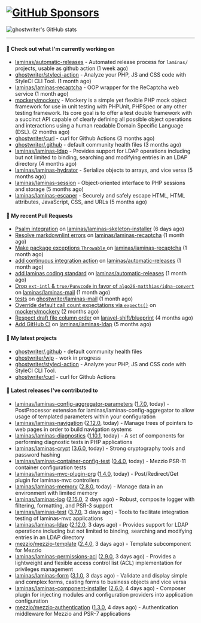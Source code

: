 # [![GitHub Sponsors](https://img.shields.io/github/sponsors/ghostwriter?label=Sponsors&style=flat-square&logo=GitHub%20Sponsors)](https://github.com/sponsors/ghostwriter)

![ghostwriter's GitHub stats](https://github-readme-stats.vercel.app/api?username=ghostwriter&show_icons=true&count_private=true&hide_title=true&hide_rank=true&icon_color=333)

---
#### 👷 Check out what I'm currently working on

- [laminas/automatic-releases](https://github.com/laminas/automatic-releases) - Automated release process for `laminas/` projects, usable as github action (1 week ago)
- [ghostwriter/styleci-action](https://github.com/ghostwriter/styleci-action) - Analyze your PHP, JS and CSS code with StyleCI CLI Tool. (1 month ago)
- [laminas/laminas-recaptcha](https://github.com/laminas/laminas-recaptcha) - OOP wrapper for the ReCaptcha web service (1 month ago)
- [mockery/mockery](https://github.com/mockery/mockery) - Mockery is a simple yet flexible PHP mock object framework for use in unit testing with PHPUnit, PHPSpec or any other testing framework. Its core goal is to offer a test double framework with a succinct API capable of clearly defining all possible object operations and interactions using a human readable Domain Specific Language (DSL). (2 months ago)
- [ghostwriter/curl](https://github.com/ghostwriter/curl) - curl for Github Actions (3 months ago)
- [ghostwriter/.github](https://github.com/ghostwriter/.github) - default community health files (3 months ago)
- [laminas/laminas-ldap](https://github.com/laminas/laminas-ldap) - Provides support for LDAP operations including but not limited to binding, searching and modifying entries in an LDAP directory (4 months ago)
- [laminas/laminas-hydrator](https://github.com/laminas/laminas-hydrator) - Serialize objects to arrays, and vice versa (5 months ago)
- [laminas/laminas-session](https://github.com/laminas/laminas-session) - Object-oriented interface to PHP sessions and storage (5 months ago)
- [laminas/laminas-escaper](https://github.com/laminas/laminas-escaper) - Securely and safely escape HTML, HTML attributes, JavaScript, CSS, and URLs (5 months ago)

#### 🔨 My recent Pull Requests

- [Psalm integration](https://github.com/laminas/laminas-skeleton-installer/pull/24) on [laminas/laminas-skeleton-installer](https://github.com/laminas/laminas-skeleton-installer) (6 days ago)
- [Resolve markdownlint errors](https://github.com/laminas/laminas-recaptcha/pull/14) on [laminas/laminas-recaptcha](https://github.com/laminas/laminas-recaptcha) (1 month ago)
- [Make package exceptions `Throwable` ](https://github.com/laminas/laminas-recaptcha/pull/13) on [laminas/laminas-recaptcha](https://github.com/laminas/laminas-recaptcha) (1 month ago)
- [add continuous integration action](https://github.com/laminas/automatic-releases/pull/172) on [laminas/automatic-releases](https://github.com/laminas/automatic-releases) (1 month ago)
- [add laminas coding standard](https://github.com/laminas/automatic-releases/pull/171) on [laminas/automatic-releases](https://github.com/laminas/automatic-releases) (1 month ago)
- [Drop `ext-intl` &amp; `true/Punycode` in favor of `algo26-matthias/idna-convert`](https://github.com/laminas/laminas-mail/pull/176) on [laminas/laminas-mail](https://github.com/laminas/laminas-mail) (1 month ago)
- [tests](https://github.com/ghostwriter/laminas-mail/pull/1) on [ghostwriter/laminas-mail](https://github.com/ghostwriter/laminas-mail) (1 month ago)
- [Override default call count expectations via `expects()`](https://github.com/mockery/mockery/pull/1146) on [mockery/mockery](https://github.com/mockery/mockery) (2 months ago)
- [Respect draft file column order](https://github.com/laravel-shift/blueprint/pull/487) on [laravel-shift/blueprint](https://github.com/laravel-shift/blueprint) (4 months ago)
- [Add GitHub CI](https://github.com/laminas/laminas-ldap/pull/20) on [laminas/laminas-ldap](https://github.com/laminas/laminas-ldap) (5 months ago)

#### 🌱 My latest projects

- [ghostwriter/.github](https://github.com/ghostwriter/.github) - default community health files
- [ghostwriter/wip](https://github.com/ghostwriter/wip) - work in progress
- [ghostwriter/styleci-action](https://github.com/ghostwriter/styleci-action) - Analyze your PHP, JS and CSS code with StyleCI CLI Tool.
- [ghostwriter/curl](https://github.com/ghostwriter/curl) - curl for Github Actions

#### 🔭 Latest releases I've contributed to

- [laminas/laminas-config-aggregator-parameters](https://github.com/laminas/laminas-config-aggregator-parameters) ([1.7.0](https://github.com/laminas/laminas-config-aggregator-parameters/releases/tag/1.7.0), today) - PostProcessor extension for laminas/laminas-config-aggregator to allow usage of templated parameters within your configuration
- [laminas/laminas-navigation](https://github.com/laminas/laminas-navigation) ([2.12.0](https://github.com/laminas/laminas-navigation/releases/tag/2.12.0), today) - Manage trees of pointers to web pages in order to build navigation systems
- [laminas/laminas-diagnostics](https://github.com/laminas/laminas-diagnostics) ([1.10.1](https://github.com/laminas/laminas-diagnostics/releases/tag/1.10.1), today) - A set of components for performing diagnostic tests in PHP applications
- [laminas/laminas-crypt](https://github.com/laminas/laminas-crypt) ([3.6.0](https://github.com/laminas/laminas-crypt/releases/tag/3.6.0), today) - Strong cryptography tools and password hashing
- [laminas/laminas-container-config-test](https://github.com/laminas/laminas-container-config-test) ([0.4.0](https://github.com/laminas/laminas-container-config-test/releases/tag/0.4.0), today) - Mezzio PSR-11 container configuration tests
- [laminas/laminas-mvc-plugin-prg](https://github.com/laminas/laminas-mvc-plugin-prg) ([1.4.0](https://github.com/laminas/laminas-mvc-plugin-prg/releases/tag/1.4.0), today) - Post/Redirect/Get plugin for laminas-mvc controllers
- [laminas/laminas-memory](https://github.com/laminas/laminas-memory) ([2.8.0](https://github.com/laminas/laminas-memory/releases/tag/2.8.0), today) - Manage data in an environment with limited memory
- [laminas/laminas-log](https://github.com/laminas/laminas-log) ([2.15.0](https://github.com/laminas/laminas-log/releases/tag/2.15.0), 2 days ago) - Robust, composite logger with filtering, formatting, and PSR-3 support
- [laminas/laminas-test](https://github.com/laminas/laminas-test) ([3.7.0](https://github.com/laminas/laminas-test/releases/tag/3.7.0), 3 days ago) - Tools to facilitate integration testing of laminas-mvc applications
- [laminas/laminas-ldap](https://github.com/laminas/laminas-ldap) ([2.12.0](https://github.com/laminas/laminas-ldap/releases/tag/2.12.0), 3 days ago) - Provides support for LDAP operations including but not limited to binding, searching and modifying entries in an LDAP directory
- [mezzio/mezzio-template](https://github.com/mezzio/mezzio-template) ([2.4.0](https://github.com/mezzio/mezzio-template/releases/tag/2.4.0), 3 days ago) - Template subcomponent for Mezzio
- [laminas/laminas-permissions-acl](https://github.com/laminas/laminas-permissions-acl) ([2.9.0](https://github.com/laminas/laminas-permissions-acl/releases/tag/2.9.0), 3 days ago) - Provides a lightweight and flexible access control list (ACL) implementation for privileges management
- [laminas/laminas-form](https://github.com/laminas/laminas-form) ([3.1.0](https://github.com/laminas/laminas-form/releases/tag/3.1.0), 3 days ago) - Validate and display simple and complex forms, casting forms to business objects and vice versa
- [laminas/laminas-component-installer](https://github.com/laminas/laminas-component-installer) ([2.6.0](https://github.com/laminas/laminas-component-installer/releases/tag/2.6.0), 4 days ago) - Composer plugin for injecting modules and configuration providers into application configuration
- [mezzio/mezzio-authentication](https://github.com/mezzio/mezzio-authentication) ([1.3.0](https://github.com/mezzio/mezzio-authentication/releases/tag/1.3.0), 4 days ago) - Authentication middleware for Mezzio and PSR-7 applications
